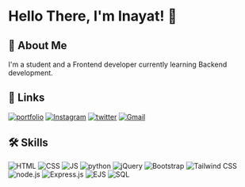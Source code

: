 
# Hello There, I'm Inayat! 👋


## 🚀 About Me
I'm a student and a Frontend developer currently learning Backend development.


## 🔗 Links
[![portfolio](https://img.shields.io/badge/portfolio-000?style=for-the-badge&logo=ko-fi&logoColor=white)](https://magi-tech.netlify.app)
[![Instagram](https://img.shields.io/badge/instagram-d62976?style=for-the-badge&logo=instagram&logoColor=white)](https://instagram.com/inayatbakshi_46)
[![twitter](https://img.shields.io/badge/twitter-1DA1F2?style=for-the-badge&logo=twitter&logoColor=white)](https://twitter.com/inayatbakshi46)
[![Gmail](https://img.shields.io/badge/Gmail-D14836?style=for-the-badge&logo=Gmail&logoColor=white)](mailto:inayatbakshi75@gmail.com)


## 🛠 Skills
![HTML](https://img.shields.io/badge/html-E34F26?style=for-the-badge&logo=html5&logoColor=white)
![CSS](https://img.shields.io/badge/css-1572B6?style=for-the-badge&logo=css3&logoColor=white)
![JS](https://img.shields.io/badge/javascript-323330?style=for-the-badge&logo=javascript&logoColor=F7DF1E)
![python](https://img.shields.io/badge/python-3776AB?style=for-the-badge&logo=python&logoColor=white)
![jQuery](https://img.shields.io/badge/jquery-0769AD?style=for-the-badge&logo=jquery&logoColor=white)
![Bootstrap](https://img.shields.io/badge/bootstrap-563D7C?style=for-the-badge&logo=bootstrap&logoColor=white)
![Tailwind CSS](https://img.shields.io/badge/tailwindcss-38B2AC?style=for-the-badge&logo=tailwindcss&logoColor=white)
![node.js](https://img.shields.io/badge/node.js-43853D?style=for-the-badge&logo=node.js&logoColor=white)
![Express.js](https://img.shields.io/badge/express.js-404D59?style=for-the-badge&logo=express&logoColor=white)
![EJS](https://img.shields.io/badge/ejs-589636?style=for-the-badge&logo=ejs&logoColor=white)
![SQL](https://img.shields.io/badge/mysql-00000F?style=for-the-badge&logo=mysql&logoColor=white)

